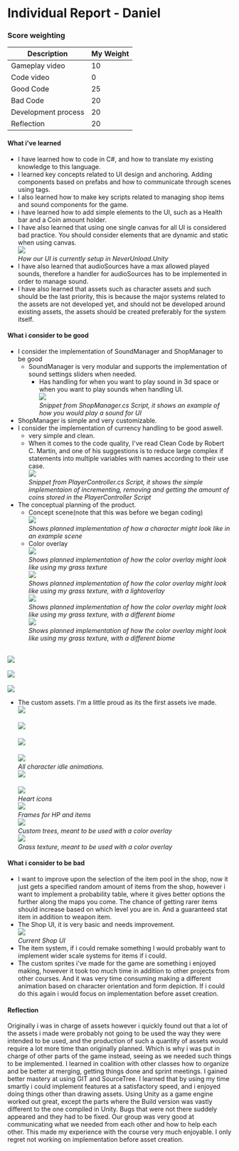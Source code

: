 # Individual Report - Daniel
### Score weighting
|Description | My Weight |
|----|----|
|Gameplay video | 10 |
|Code video | 0 |
|Good Code  | 25 |
|Bad Code | 20 |
|Development process | 20 |
|Reflection | 20 |
#### What i've learned
- I have learned how to code in C#, and how to translate my existing knowledge to this language.
- I learned key concepts related to UI design and anchoring. Adding components based on prefabs and how to communicate through scenes using tags.
- I also learned how to make key scripts related to managing shop items and sound components for the game.
- i have learned how to add simple elements to the UI, such as a Health bar and a Coin amount holder.
- I have also learned that using one single canvas for all UI is considered bad practice. You should consider elements that are dynamic and static when using canvas.
<br>![](https://github.com/AxelJacobsen/FolkHorror/blob/main/Reports/Images/daniel_ui_structure.png)<br>
*How our UI is currently setup in NeverUnload.Unity*
- I have also learned that audioSources have a max allowed played sounds, therefore a handler for audioSources has to be implemented in order to manage sound.
- I have also learned that assets such as character assets and such should be the last priority, this is because the major systems related to the assets are not developed yet, and should not be developed around existing assets, the assets should be created preferably for the system itself.

#### What i consider to be good
- I consider the implementation of SoundManager and ShopManager to be good
	- SoundManager is very modular and supports the implementation of sound settings sliders when needed.
		- Has handling for when you want to play sound in 3d space or when you want to play sounds when handling UI.
<br>![](https://github.com/AxelJacobsen/FolkHorror/blob/main/Reports/Images/daniel_soundmanager_example.png)<br>
*Snippet from ShopManager.cs Script, it shows an example of how you would play a sound for UI* 
- ShopManager is simple and very customizable.
- I consider the implementation of currency handling to be good aswell.
	- very simple and clean.
	- When it comes to the code quality, I've read Clean Code by Robert C. Martin, and one of his suggestions is to reduce large complex if statements into multiple variables with names according to their use case.
<br>![](https://github.com/AxelJacobsen/FolkHorror/blob/main/Reports/Images/daniel_coinhandler.png)<br>
*Snippet from PlayerController.cs Script, it shows the simple implementaion of incrementing, removing and getting the amount of coins stored in the PlayerController Script* 
- The conceptual planning of the product.
	- Concept scene(note that this was before we began coding)
	<br>![](https://github.com/AxelJacobsen/FolkHorror/blob/main/Reports/Images/daniel_concept_art.jpg)<br>
	*Shows planned implementation of how a character might look like in an example scene*
	- Color overlay
	<br>![](https://github.com/AxelJacobsen/FolkHorror/blob/main/Reports/Images/daniel_grass_overlay_concept.png)<br>
	*Shows planned implementation of how the color overlay might look like using my grass texture*
	<br>![](https://github.com/AxelJacobsen/FolkHorror/blob/main/Reports/Images/daniel_grass_light_overlay_concept.png)<br>
	*Shows planned implementation of how the color overlay might look like using my grass texture, with a lightoverlay*
	<br>![](https://github.com/AxelJacobsen/FolkHorror/blob/main/Reports/Images/daniel_biome_concept_grass.jpg)<br>
	*Shows planned implementation of how the color overlay might look like using my grass texture, with a different biome*
	<br>![](https://github.com/AxelJacobsen/FolkHorror/blob/main/Reports/Images/daniel_biome_concept_grass_2.jpg)<br>
	*Shows planned implementation of how the color overlay might look like using my grass texture, with a different biome*

<br>![](https://github.com/AxelJacobsen/FolkHorror/blob/main/Reports/Images/daniel_idle_back.png)<br>
<br>![](https://github.com/AxelJacobsen/FolkHorror/blob/main/Reports/Images/daniel_idle_back.png)<br>
<br>![](https://github.com/AxelJacobsen/FolkHorror/blob/main/Reports/Images/daniel_idle_back.png)<br>
- The custom assets. I'm a little proud as its the first assets ive made.
<br>![](https://github.com/AxelJacobsen/FolkHorror/blob/main/Reports/Images/daniel_idle_back.png)<br>
<br>![](https://github.com/AxelJacobsen/FolkHorror/blob/main/Reports/Images/daniel_idle_front.png)<br>
<br>![](https://github.com/AxelJacobsen/FolkHorror/blob/main/Reports/Images/daniel_side_left-sheet.png)<br>
<br>![](https://github.com/AxelJacobsen/FolkHorror/blob/main/Reports/Images/daniel_side_right-sheet.png)<br>
*All character idle animations.*
<br>![](https://github.com/AxelJacobsen/FolkHorror/blob/main/Reports/Images/daniel_heartIcon.png)<br>
<br>![](https://github.com/AxelJacobsen/FolkHorror/blob/main/Reports/Images/daniel_heartSingle.png)<br>
*Heart icons*
<br>![](https://github.com/AxelJacobsen/FolkHorror/blob/main/Reports/Images/daniel_border.png)<br>
*Frames for HP and items*
<br>![](https://github.com/AxelJacobsen/FolkHorror/blob/main/Reports/Images/daniel_boreal.png)<br>
*Custom trees, meant to be used with a color overlay*
<br>![](https://github.com/AxelJacobsen/FolkHorror/blob/main/Reports/Images/daniel_grass.png)<br>
*Grass texture, meant to be used with a color overlay*
#### What i consider to be bad
- I want to improve upon the selection of the item pool in the shop, now it just gets a specified random amount of items from the shop, however i want to implement a probability table, where it gives better options the further along the maps you come. The chance of getting rarer items should increase based on which level you are in. And a guaranteed stat item in addition to weapon item.
- The Shop UI, it is very basic and needs improvement.
<br>![](https://github.com/AxelJacobsen/FolkHorror/blob/main/Reports/Images/daniel_shop_example.png)<br>
*Current Shop UI*
- The item system, if i could remake something I would probably want to implement wider scale systems for items if i could.
- The custom sprites i've made for the game are something i enjoyed making, however it took too much time in addition to other projects from other courses. And it was very time consuming making a different animation based on character orientation and form depiction. If i could do this again i would focus on implementation before asset creation.
#### Reflection
Originally i was in charge of assets however i quickly found out that a lot of the assets i made were probably not going to be used the way they were intended to be used, and the production of such a quantity of assets would require a lot more time than originally planned. Which is why i was put in charge of other parts of the game instead, seeing as we needed such things to be implemented. 
I learned in coalition with other classes how to organize and be better at merging, getting things done and sprint meetings. I gained better mastery at using GIT and SourceTree. 
I learned that by using my time smartly i could implement features at a satisfactory speed, and i enjoyed doing things other than drawing assets. Using Unity as a game engine worked out great, except the parts where the Build version was vastly different to the one compiled in Unity. Bugs that were not there suddely appeared and they had to be fixed. Our group was very good at communicating what we needed from each other and how to help each other. This made my experience with the course very much enjoyable. I only regret not working on implementation before asset creation.

